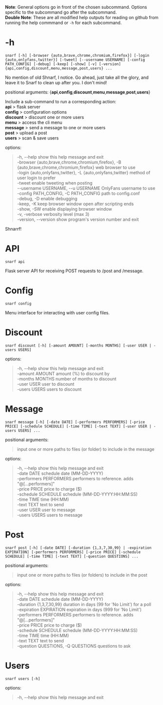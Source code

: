 **Note**: General options go in front of the chosen subcommand. Options specific to the subcommand go after the subcommand.  
**Double Note**: These are all modified help outputs for reading on github from running the help commmand or `-h` for each subcommand.

# -h

`snarf [-h] [-browser {auto,brave,chrome,chromium,firefox}] [-login {auto,onlyfans,twitter}] [-tweet] [--username USERNAME]
             [-config PATH_CONFIG] [-debug] [-keep] [-show] [-v] [-version]
             {api,config,discount,menu,message,post,users} ...`

No mention of old Shnarf, I notice. Go ahead, just take all the glory, and leave it to Snarf to clean up after you. I don't mind!  

positional arguments: {**api**,**config**,**discount**,**menu**,**message**,**post**,**users**}  

Include a sub-command to run a corresponding action:  
**api**                 > flask server  
**config**              > configuration options  
**discount**            > discount one or more users  
**menu**                > access the cli menu  
**message**             > send a message to one or more users  
**post**                > upload a post  
**users**               > scan & save users  

options:
> -h, --help            show this help message and exit  
> -browser {auto,brave,chrome,chromium,firefox}, -B {auto,brave,chrome,chromium,firefox}	web browser to use  
> -login {auto,onlyfans,twitter}, -L {auto,onlyfans,twitter}	method of user login to prefer  
> -tweet                enable tweeting when posting  
> --username USERNAME, --u USERNAME		OnlyFans username to use  
> -config PATH_CONFIG, -C PATH_CONFIG	path to config.conf  
> -debug, -D            enable debugging  
> -keep, -K             keep browser window open after scripting ends  
> -show, -SW            enable displaying browser window  
> -v, -verbose          verbosity level (max 3)  
> -version, --version   show program's version number and exit  

Shnarrf!  

# API

`snarf api`

Flask server API for receiving POST requests to /post and /message. 

# Config

`snarf config`

Menu interface for interacting with user config files.

# Discount

`snarf discount [-h] [-amount AMOUNT] [-months MONTHS] [-user USER | -users USERS]`  

options:  
> -h, --help      show this help message and exit  
> -amount AMOUNT  amount (%) to discount by  
> -months MONTHS  number of months to discount  
> -user USER      user to discount  
> -users USERS    users to discount  

# Message

`snarf message [-h] [-date DATE] [-performers PERFORMERS] [-price PRICE] [-schedule SCHEDULE] [-time TIME] [-text TEXT] [-user USER | -users USERS] ... `  

positional arguments:  
> input                 one or more paths to files (or folder) to include in the message  

options:  
> -h, --help            show this help message and exit  
> -date DATE            schedule date (MM-DD-YYYY)  
> -performers PERFORMERS  performers to reference. adds "@[...performers]"  
> -price PRICE          price to charge ($)  
> -schedule SCHEDULE    schedule (MM-DD-YYYY:HH:MM:SS)  
> -time TIME            time (HH:MM)  
> -text TEXT            text to send  
> -user USER            user to message  
> -users USERS          users to message  

# Post

`snarf post [-h] [-date DATE] [-duration {1,3,7,30,99} | -expiration EXPIRATION] [-performers PERFORMERS] [-price PRICE] [-schedule SCHEDULE] [-time TIME] [-text TEXT] [-question QUESTIONS] ... `  

positional arguments:  
> input                 one or more paths to files (or folders) to include in the post  

options:  
> -h, --help            show this help message and exit  
> -date DATE            schedule date (MM-DD-YYYY)  
> -duration {1,3,7,30,99} duration in days (99 for 'No Limit') for a poll  
> -expiration EXPIRATION  expiration in days (999 for 'No Limit')  
> -performers PERFORMERS  performers to reference. adds "@[...performers]"  
> -price PRICE          price to charge ($)  
> -schedule SCHEDULE    schedule (MM-DD-YYYY:HH:MM:SS)  
> -time TIME            time (HH:MM)  
> -text TEXT            text to send  
> -question QUESTIONS, -Q QUESTIONS   questions to ask  

# Users

`snarf users [-h]`  

options:  
> -h, --help  show this help message and exit  
